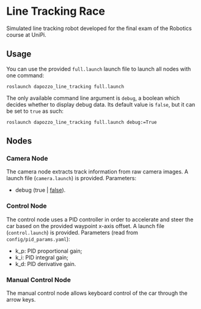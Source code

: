 # Line Tracking Race
Simulated line tracking robot developed for the final exam of the Robotics course at UniPi.

## Usage
You can use the provided `full.launch` launch file to launch all nodes with one command:

```
roslaunch dapozzo_line_tracking full.launch
```

The only available command line argument is `debug`, a boolean which decides whether to display debug data. Its default value is `false`, but it can be set to `true` as such:
```
roslaunch dapozzo_line_tracking full.launch debug:=True
```

## Nodes

### Camera Node
The camera node extracts track information from raw camera images. A launch file (`camera.launch`) is provided.
Parameters:
- debug (true | <u>false</u>).

### Control Node
The control node uses a PID controller in order to accelerate and steer the car based on the provided waypoint x-axis offset. A launch file (`control.launch`) is provided.
Parameters (read from `config/pid_params.yaml`):
- k_p: PID proportional gain;
- k_i: PID integral gain;
- k_d: PID derivative gain.


### Manual Control Node
The manual control node allows keyboard control of the car through the arrow keys.